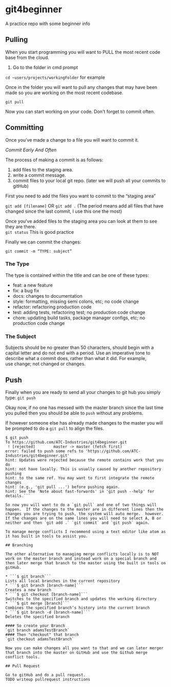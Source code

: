 # git4beginner
A practice repo with some beginner info


## Pulling

When you start programming you will want to PULL the most recent code base from the cloud.

1. Go to the folder in cmd prompt

`cd ~users/projects/workingFolder` for example

Once in the folder you will want to pull any changes that may have been made so you are working on the most recent codebase.

`git pull`

Now you can start working on your code.  Don't forget to commit often.

## Committing

Once you’ve made a change to a file you will want to commit it.

_Commit Early And Often_

The process of making a commit is as follows:
1. add files to the staging area.
2. write a commit message.
3. commit files to your local git repo. (later we will push all your commits to gitHub)

First you need to add the files you want to commit to the “staging area”

`git add [filename]`
OR
`git add .`
(The period means add all files that have changed since the last commit, I use this one the most)

Once you've added files to the staging area you can look at them to see they are there.  
`git status`
This is good practice

Finally we can commit the changes:

`git commit -m “TYPE: subject”`

### The Type

The type is contained within the title and can be one of these types:
* feat: a new feature
* fix: a bug fix
* docs: changes to documentation
* style: formatting, missing semi colons, etc; no code change
* refactor: refactoring production code
* test: adding tests, refactoring test; no production code change
* chore: updating build tasks, package manager configs, etc; no production code change

### The Subject
Subjects should be no greater than 50 characters, should begin with a capital letter and do not end with a period.
Use an imperative tone to describe what a commit does, rather than what it did. For example, use change; not changed or changes.

## Push
Finally when you are ready to send all your changes to git hub you simply type:
`git push`

Okay now, if no one has messed with the master branch since the last time you pulled then you should be able to `push` without any problems.

If however someone else has already made changes to the master you will be prompted to do a `git pull` to align the files.
```
$ git push
To https://github.com/ATC-Industries/git4beginner.git
 ! [rejected]        master -> master (fetch first)
error: failed to push some refs to 'https://github.com/ATC-Industries/git4beginner.git'
hint: Updates were rejected because the remote contains work that you do
hint: not have locally. This is usually caused by another repository pushing
hint: to the same ref. You may want to first integrate the remote changes
hint: (e.g., 'git pull ...') before pushing again.
hint: See the 'Note about fast-forwards' in 'git push --help' for details.```

So now you will want to do a `git pull` and one of two things will happen.  If the changes to the master are in different lines then the changes you are trying to push, the system will auto merge.  however.  If the changes are on the same lines you will need to select A, B or neither and then `git add .` `git commit` and `git push` again.

To manage merge conflicts I recommend using a text editor like atom as it has built in tools to assist you.

## Branching

The other alternative to managing merge conflicts locally is to NOT work on the master branch and instead work on a special branch and then later merge that branch to the master using the built in tools on gitHub.

* ```$ git branch```
Lists all local branches in the current repository
* ```$ git branch [branch-name]```
Creates a new branch
* ```$ git checkout [branch-name]```
Switches to the specified branch and updates the working directory
* ```$ git merge [branch]```
Combines the specified branch’s history into the current branch
* ```$ git branch -d [branch-name]```
Deletes the specified branch

#### So create your Branch
`git branch adamsTestBranch`
#### Then "checkout" that branch
`git checkout adamsTestBranch`

Now you can make changes all you want to that and we can later merger that branch into the master on GitHub and use the Github merge conflict tools.

## Pull Request

Go to gitHub and do a pull request.
TODO writeup pullrequest instructions
